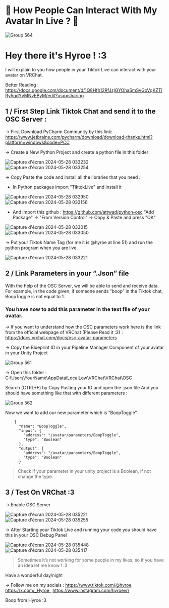 
# 🔴 How People Can Interact With My Avatar In Live ? 👥

![Group 564](https://github.com/HyroeVRC/TiktokToOSC/assets/170990155/fc085160-6bb6-41eb-a3e1-0c737d851392)

# Hey there it's Hyroe ! :3

I will explain to you how people in your Tiktok Live can interact with your avatar on VRChat.

Better Reading : https://docs.google.com/document/d/1Q8Hfh12RfJzjGYOhaSmSvGoVqKZTlRy5qdYyMNvEByM/edit?usp=sharing

## 1 / First Step Link Tiktok Chat and send it to the OSC Server :

→ First Download PyCharm Community by this link: https://www.jetbrains.com/pycharm/download/download-thanks.html?platform=windows&code=PCC

→ Create a New Python Project and create a python file in this folder

![Capture d'écran 2024-05-28 033232](https://github.com/HyroeVRC/TiktokToOSC/assets/170990155/983f4efb-e8aa-4b4a-a22f-8c6d1c4c356b) ![Capture d'écran 2024-05-28 033254](https://github.com/HyroeVRC/TiktokToOSC/assets/170990155/e8fccf90-bea9-4789-bfa1-5dd68f568ac3)


→ Copy Paste the code and install all the libraries that you need :
 - In Python packages import "TiktokLive" and install it

![Capture d'écran 2024-05-28 032950](https://github.com/HyroeVRC/TiktokToOSC/assets/170990155/4597f5a0-6f6a-447b-8261-60fee8fabf33)
![Capture d'écran 2024-05-28 033156](https://github.com/HyroeVRC/TiktokToOSC/assets/170990155/70d99656-a8be-43d9-b0ac-42cd85861908)

 - And import this github : https://github.com/attwad/python-osc
  "Add Package" → "From Version Control" → Copy & Paste and press "OK"

![Capture d'écran 2024-05-28 033015](https://github.com/HyroeVRC/TiktokToOSC/assets/170990155/c7d4fa9b-0182-4f69-a528-291f2a9bcf48)
![Capture d'écran 2024-05-28 033050](https://github.com/HyroeVRC/TiktokToOSC/assets/170990155/3a1c149f-da94-4813-a915-6bd088551d52)


→ Put your Tiktok Name Tag (for me it is @hyroe at line 51) and run the python program when you are live

![Capture d'écran 2024-05-28 033221](https://github.com/HyroeVRC/TiktokToOSC/assets/170990155/100a0e86-8733-46ae-927f-052b550b4581)

## 2 / Link Parameters in your “.Json” file

With the help of the OSC Server, we will be able to send and receive data.
For example, in the code given, if someone sends “boop” in the Tiktok chat, BoopToggle is not equal to 1.

### You have now to add this parameter in the text file of your avatar.

→ If you want to understand how the OSC parameters work here is the link from the official webpage of VRChat (Please Read it :3) :
https://docs.vrchat.com/docs/osc-avatar-parameters

→ Copy the Blueprint ID in your Pipeline Manager Component of your avatar in your Unity Project

![Group 561](https://github.com/HyroeVRC/TiktokToOSC/assets/170990155/24a76fe5-8c09-4d54-9ab6-4e35a7a5a23b)

→ Open this folder : C:\Users\YourName\AppData\LocalLow\VRChat\VRChat\OSC

Search (CTRL+F) by Copy Pasting your ID and open the .json file
And you should have something like that with different parameters :

![Group 562](https://github.com/HyroeVRC/TiktokToOSC/assets/170990155/aeea7185-e6a8-48ce-b9f0-ce510e7440cb)

Now we want to add our new parameter which is ”BoopToggle”.
```
    {
      "name": "BoopToggle",
      "input": {
        "address": "/avatar/parameters/BoopToggle",
        "type": "Boolean"
      },
      "output": {
        "address": "/avatar/parameters/BoopToggle",
        "type": "Boolean"
      }
```
> Check if your parameter in your unity project is a Boolean, if not change the type.

## 3 / Test On VRChat :3

→ Enable OSC Server

![Capture d'écran 2024-05-28 035221](https://github.com/HyroeVRC/TiktokToOSC/assets/170990155/3411ea1b-76cd-4bc1-b9fe-a91c14ae7df7)
![Capture d'écran 2024-05-28 035255](https://github.com/HyroeVRC/TiktokToOSC/assets/170990155/78359d0e-7062-4bb9-b16a-b3816f448580)

→ After Starting your Tiktok Live and running your code you should have this in your OSC Debug Panel

![Capture d'écran 2024-05-28 035448](https://github.com/HyroeVRC/TiktokToOSC/assets/170990155/5b4cf95a-1ff3-4b30-a78a-72b157a58a08)
![Capture d'écran 2024-05-28 035417](https://github.com/HyroeVRC/TiktokToOSC/assets/170990155/9524090b-ffe9-4c01-90c9-57908f367a52)

> Sometimes it’s not working for some people in my lives, so if you have an idea let me know ! :3

Have a wonderful day/night

→ Follow me on my socials : 
https://www.tiktok.com/@hyroe
https://x.com/_Hyroe_
https://www.instagram.com/hyroevr/

Boop from Hyroe :3

